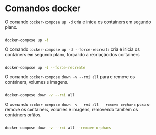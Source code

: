
# Comandos docker

O comando `docker-compose up -d` cria e inicia os containers em segundo plano.

```bash

docker-compose up -d

```

O comando `docker-compose up -d --force-recreate` cria e inicia os containers em segundo plano, forçando a recriação dos containers.

```bash

docker-compose up -d --force-recreate

```

O comando `docker-compose down -v --rmi all` para e remove os containers, volumes e imagens.

```bash

docker-compose down -v --rmi all

```

O comando `docker-compose down -v --rmi all --remove-orphans` para e remove os containers, volumes e imagens, removendo também os containers orfãos.

```bash

docker-compose down -v --rmi all --remove-orphans

```
